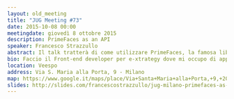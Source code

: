 ```yaml
---
layout: old_meeting
title: "JUG Meeting #73"
date: 2015-10-08 00:00
meetingdate: giovedì 8 ottobre 2015
description: PrimeFaces as an API
speaker: Francesco Strazzullo
abstract: Il talk tratterà di come utilizzare PrimeFaces, la famosa libreria di componenti JSF, per creare nuovi componenti completamente custom. Una volta mostrati i principi alla base dell'utilizzo di PrimeFaces come framework, verranno illustrati degli esempi pratici. In particolare si analizzerà il codice di alcune librerie che utilizzano questa tecnica come MaterialPrime e PrimeFaces Extensions.
bio: Faccio il Front-end developer per e-xtrategy dove mi occupo di applicazioni AngularJS e mobile. In passato ho lavorato principalmente con applicazioni con stack Spring+Hibernate+JSF 2.X+Primefaces. Sono tra i collaboratori del progetto <a href="http://www.primefaces.org/showcase-ext/views/home.jsf">Primefaces Extensions</a>, suite di componenti aggiuntivi ufficialmente riconosciuta da Primefaces. Sono anche uno dei fondatori del progetto <a href="http://materialprimeshowcase-thestrazz.rhcloud.com/">MaterialPrime</a>, una libreria JSF che segue le direttive del Material Design di Google. Faccio inoltre parte del GDGAncona e se volete saperne di più su di me potete visitare il <a href="http://www.francescostrazzullo.info/">mio blog</a>.
location: Veespo
address: Via S. Maria alla Porta, 9 - Milano
map: https://www.google.it/maps/place/Via+Santa+Maria+alla+Porta,+9,+20123+Milano/@45.4664129,9.1817829,17z/data=!4m2!3m1!1s0x4786c153a8292d05:0x4c6f0a73c08286b9
slides: http://slides.com/francescostrazzullo/jug-milano-primefaces-as-an-api
---
```

